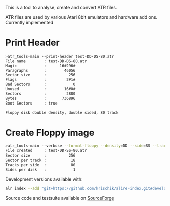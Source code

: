 This is a tool to analyse, create and convert ATR files.

ATR files are used by various Atari 8bit emulators and hardware add ons. Currently implemented

# Print Header

```sh
>atr_tools-main --print-header test-DD-DS-80.atr 
File name        : test-DD-DS-80.atr
Magic            :      16#296#
Paragraphs       :        46056
Sector size      :          256
Flags            :         2#1#
Bad Sectors      :            0
Unused           :        16#0#
Sectors          :         2880
Bytes            :       736896
Boot Sectors     : true        

Floppy disk double density, double sided, 80 track
```

# Create Floppy image

```sh
>atr_tools-main --verbose --format-floppy --density=DD --side=SS --track=80 test-DD-SS-80.atr
File created     : test-DD-SS-80.atr
Sector size      :          256
Sector per track :           18
Tracks per side  :           80
Sides per disk   :            1
```

Development versions available with:

```sh
alr index --add "git+https://github.com/krischik/alire-index.git#develop" --name krischik
```

Source code and testsuite available on [SourceForge](https://git.code.sf.net/p/tutorial-6502/git)
